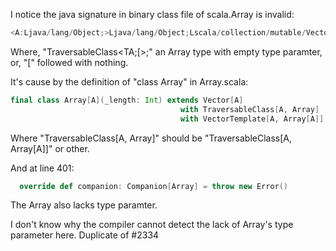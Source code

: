 I notice the java signature in binary class file of scala.Array is invalid:
```scala
<A:Ljava/lang/Object;>Ljava/lang/Object;Lscala/collection/mutable/Vector<TA;>;Lscala/collection/generic/TraversableClass<TA;[>;Lscala/collection/generic/VectorTemplate<TA;[TA;>;Lscala/ScalaObject;
```
Where, "TraversableClass<TA;[>;" an Array type with empty type paramter, or,  "[" followed with nothing.

It's cause by the definition of "class Array" in Array.scala:
```scala
final class Array[A](_length: Int) extends Vector[A] 
                                      with TraversableClass[A, Array]
                                      with VectorTemplate[A, Array[A]] {
```
Where "TraversableClass[A, Array]" should be "TraversableClass[A, Array[A]]" or other.

And at line 401:
```scala
  override def companion: Companion[Array] = throw new Error()
```
The Array also lacks type paramter.

I don't know why the compiler cannot detect the lack of Array's type parameter here.
Duplicate of #2334
